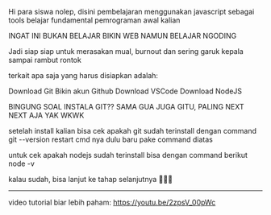 Hi para siswa nolep, disini pembelajaran menggunakan javascript sebagai tools belajar fundamental pemrograman awal kalian

INGAT INI BUKAN BELAJAR BIKIN WEB NAMUN BELAJAR NGODING

Jadi siap siap untuk merasakan mual, burnout dan sering garuk kepala sampai rambut rontok

terkait apa saja yang harus disiapkan adalah:

Download Git
Bikin akun Github
Download VSCode
Download NodeJS

BINGUNG SOAL INSTALA GIT?? SAMA GUA JUGA GITU, PALING NEXT NEXT AJA YAK WKWK

setelah install kalian bisa cek apakah git sudah terinstall dengan command
git --version
restart cmd nya dulu baru pake command diatas

untuk cek apakah nodejs sudah terinstall bisa dengan command berikut
node -v

kalau sudah, bisa lanjut ke tahap selanjutnya 👨🏻‍🌾

----------------------------------------------------
video tutorial biar lebih paham: https://youtu.be/2zpsV_00pWc 
